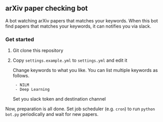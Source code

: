 ## arXiv paper checking bot

A bot watching arXiv papers that matches your keywords.
When this bot find papers that matches your keywords, it can notifies you via slack.

### Get started

1. Git clone this repository
1. Copy `settings.example.yml` to `settings.yml` and edit it

    Change keywords to what you like. You can list multiple keywords as follows.

        - NILM
        - Deep Learning

    Set you slack token and destination channel

Now, preparation is all done.
Set job scheduler (e.g. `cron`) to run `python bot.py` periodically and wait for new papers.
